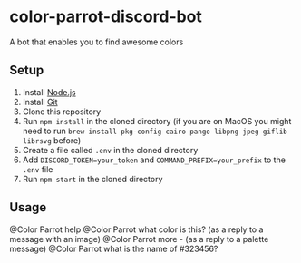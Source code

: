 # color-parrot-discord-bot
A bot that enables you to find awesome colors


## Setup
1. Install [Node.js](https://nodejs.org/en/download/)
2. Install [Git](https://git-scm.com/downloads)
3. Clone this repository
4. Run `npm install` in the cloned directory
(if you are on MacOS you might need to run `brew install pkg-config cairo pango libpng jpeg giflib librsvg` before)
5. Create a file called `.env` in the cloned directory
6. Add `DISCORD_TOKEN=your_token` and `COMMAND_PREFIX=your_prefix` to the `.env` file
7. Run `npm start` in the cloned directory

## Usage
@Color Parrot help
@Color Parrot what color is this?  (as a reply to a message with an image)
@Color Parrot more - (as a reply to a palette message) 
@Color Parrot what is the name of #323456?
